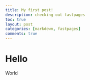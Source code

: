 ```yaml
---
title: My first post!
description: checking out fastpages
toc: true
layout: post
categories: [markdown, fastpages]
comments: true
---
```


# Hello

World